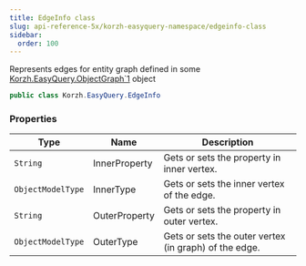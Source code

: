 ```yaml
---
title: EdgeInfo class
slug: api-reference-5x/korzh-easyquery-namespace/edgeinfo-class
sidebar:
  order: 100
---
```


Represents edges for entity graph defined in some [Korzh.EasyQuery.ObjectGraph`1](///easyquery/docs/api-reference-5x/korzh-easyquery-namespace/objectgraph-t--class) object
```csharp
public class Korzh.EasyQuery.EdgeInfo

```

### Properties

| Type | Name | Description | 
| --- | --- | --- | 
| `String` | InnerProperty | Gets or sets the property in inner vertex. | 
| `ObjectModelType` | InnerType | Gets or sets the inner vertex of the edge. | 
| `String` | OuterProperty | Gets or sets the property in outer vertex. | 
| `ObjectModelType` | OuterType | Gets or sets the outer vertex (in graph) of the edge. |
